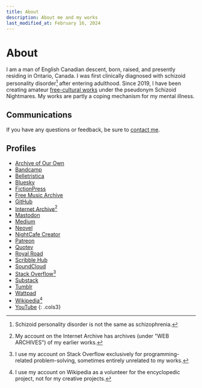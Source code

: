 ```yaml
---
title: About
description: About me and my works
last_modified_at: February 16, 2024
---
```


# About
I am a man of English Canadian descent, born, raised, and presently residing in Ontario, Canada. I was first clinically diagnosed with schizoid personality disorder[^1] after entering adulthood. Since 2019, I have been creating amateur <a href="https://freedomdefined.org/Definition" target="_blank">free-cultural works</a> under the pseudonym Schizoid Nightmares. My works are partly a coping mechanism for my mental illness.

[^1]: Schizoid personality disorder is not the same as schizophrenia.

## Communications
If you have any questions or feedback, be sure to <a href="https://tally.so/r/mOaDRp" target="_blank">contact me</a>.

## Profiles

- <a href="https://archiveofourown.org/users/schizoidnightmares/" target="_blank">Archive of Our Own</a>
- <a href="https://schizoidnightmares.bandcamp.com/" target="_blank">Bandcamp</a>
- <a href="https://belletristica.com/en/users/5706-schizoid-nightmares" target="_blank">Belletristica</a>
- <a href="https://bsky.app/profile/schizoidnightmares.com" target="_blank">Bluesky</a>
- <a href="https://www.fictionpress.com/~schizoidnightmares" target="_blank">FictionPress</a>
- <a href="https://freemusicarchive.org/music/schizoid-nightmares/" target="_blank">Free Music Archive</a>
- <a href="https://github.com/schizoidnightmares" target="_blank">GitHub</a>
- <a href="https://archive.org/details/@schizoid_nightmares" target="_blank">Internet Archive</a>[^2]
- <a href="https://mastodon.social/@schizoidnightmares" target="_blank">Mastodon</a>
- <a href="https://schizoidnightmares.medium.com/" target="_blank">Medium</a>
- <a href="https://neovel.io/user/66358/schizoid-nightmares" target="_blank">Neovel</a>
- <a href="https://creator.nightcafe.studio/u/schizoidnightmares" target="_blank">NightCafe Creator</a>
- <a href="https://www.patreon.com/schizoidnightmares" target="_blank">Patreon</a>
- <a href="https://www.quotev.com/schizoidnightmares" target="_blank">Quotev</a>
- <a href="https://www.royalroad.com/profile/357196" target="_blank">Royal Road</a>
- <a href="https://www.scribblehub.com/profile/125707/schizoidnightmares/" target="_blank">Scribble Hub</a>
- <a href="https://soundcloud.com/schizoidnightmares" target="_blank">SoundCloud</a>
- <a href="https://stackoverflow.com/users/21422760/schizoid-nightmares" target="_blank">Stack Overflow</a>[^3]
- <a href="https://schizoidnightmares.substack.com/" target="_blank">Substack</a>
- <a href="https://schizoidnightmares.tumblr.com/" target="_blank">Tumblr</a>
- <a href="https://www.wattpad.com/user/schizoidnightmares" target="_blank">Wattpad</a>
- <a href="https://en.wikipedia.org/wiki/User:SchizoidNightmares" target="_blank">Wikipedia</a>[^4]
- <a href="https://www.youtube.com/@schizoidnightmares" target="_blank">YouTube</a>
{: .cols3}

[^2]: My account on the Internet Archive has archives (under "WEB ARCHIVES") of my earlier works.
[^3]: I use my account on Stack Overflow exclusively for programming-related problem-solving, sometimes entirely unrelated to my works.
[^4]: I use my account on Wikipedia as a volunteer for the encyclopedic project, not for my creative projects.